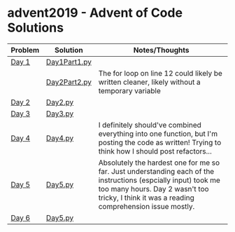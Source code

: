 # advent2019 - Advent of Code Solutions

|Problem| Solution| Notes/Thoughts|
|--|--|--|
[Day 1](https://adventofcode.com/2019/day/1)| [Day1Part1.py](https://github.com/tigar/advent2019/blob/master/day1part1.py)  |  |
| |[Day2Part2.py](https://github.com/tigar/advent2019/blob/master/day1part1.py)| The for loop on line 12 could likely be written cleaner, likely without a temporary variable|
[Day 2](https://adventofcode.com/2019/day/2)| [Day2.py](https://github.com/tigar/advent2019/blob/master/day2.py)  | |
[Day 3](https://adventofcode.com/2019/day/3)| [Day3.py](https://github.com/tigar/advent2019/blob/master/day3.py)  | |
[Day 4](https://adventofcode.com/2019/day/4)| [Day4.py](https://github.com/tigar/advent2019/blob/master/day4.py)  | I definitely should've combined everything into one function, but I'm posting the code as written! Trying to think how I should post refactors...|
[Day 5](https://adventofcode.com/2019/day/5)| [Day5.py](https://github.com/tigar/advent2019/blob/master/day5.py)  | Absolutely the hardest one for me so far. Just understanding each of the instructions (espcially input) took me too many hours. Day 2 wasn't too tricky, I think it was a reading comprehension issue mostly.|
[Day 6](https://adventofcode.com/2019/day/6)| [Day5.py](https://github.com/tigar/advent2019/blob/master/day6.py)  | |
